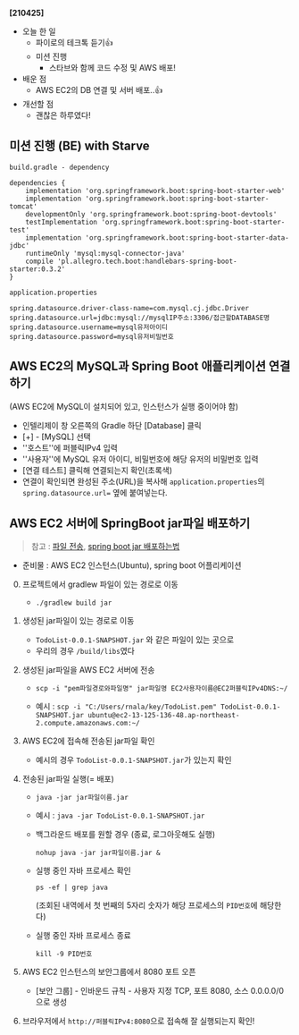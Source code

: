 **[210425]**



- 오늘 한 일
  - 파이로의 테크톡 듣기👍
  - 미션 진행
    - 스타브와 함께 코드 수정 및 AWS 배포!
- 배운 점
  - AWS EC2의 DB 연결 및 서버 배포..👍
- 개선할 점
  - 괜찮은 하루였다!



## 미션 진행 (BE) with Starve

`build.gradle - dependency`

```
dependencies {
	implementation 'org.springframework.boot:spring-boot-starter-web'
	implementation 'org.springframework.boot:spring-boot-starter-tomcat'
	developmentOnly 'org.springframework.boot:spring-boot-devtools'
	testImplementation 'org.springframework.boot:spring-boot-starter-test'
	implementation 'org.springframework.boot:spring-boot-starter-data-jdbc'
	runtimeOnly 'mysql:mysql-connector-java'
	compile 'pl.allegro.tech.boot:handlebars-spring-boot-starter:0.3.2'
}
```

`application.properties`

```
spring.datasource.driver-class-name=com.mysql.cj.jdbc.Driver
spring.datasource.url=jdbc:mysql://mysqlIP주소:3306/접근할DATABASE명
spring.datasource.username=mysql유저아이디
spring.datasource.password=mysql유저비밀번호
```



## AWS EC2의 MySQL과 Spring Boot 애플리케이션 연결하기

(AWS EC2에 MySQL이 설치되어 있고, 인스턴스가 실행 중이어야 함)

- 인텔리제이 창 오른쪽의 Gradle 하단 [Database] 클릭
- [+] - [MySQL] 선택
- ''호스트''에 퍼블릭IPv4 입력
- ''사용자''에 MySQL 유저 아이디, 비밀번호에 해당 유저의 비밀번호 입력
- [연결 테스트] 클릭해 연결되는지 확인(초록색)
- 연결이 확인되면 완성된 주소(URL)을 복사해 `application.properties`의 `spring.datasource.url=` 옆에 붙여넣는다.



## AWS EC2 서버에 SpringBoot jar파일 배포하기

> 참고 : [파일 전송](https://ict-nroo.tistory.com/40), [spring boot jar 배포하는법](https://deeplify.dev/back-end/spring/executable-jar#java-application%EC%9D%B4-%EC%8B%A4%ED%96%89-%EC%A4%91%EC%9D%B8%EC%A7%80-%ED%99%95%EC%9D%B8)

- 준비물 : AWS EC2 인스턴스(Ubuntu), spring boot 어플리케이션



0. 프로젝트에서 gradlew 파일이 있는 경로로 이동

   - `./gradlew build jar`

1. 생성된 jar파일이 있는 경로로 이동

   - `TodoList-0.0.1-SNAPSHOT.jar` 와 같은 파일이 있는 곳으로
   - 우리의 경우 `/build/libs`였다

2. 생성된 jar파일을 AWS EC2 서버에 전송

   - `scp -i "pem파일경로와파일명" jar파일명 EC2사용자이름@EC2퍼블릭IPv4DNS:~/`

   - 예시 : `scp -i "C:/Users/rnala/key/TodoList.pem" TodoList-0.0.1-SNAPSHOT.jar ubuntu@ec2-13-125-136-48.ap-northeast-2.compute.amazonaws.com:~/`

3. AWS EC2에 접속해 전송된 jar파일 확인

   - 예시의 경우 `TodoList-0.0.1-SNAPSHOT.jar`가 있는지 확인

4. 전송된 jar파일 실행(= 배포)

   - `java -jar jar파일이름.jar`

   - 예시 : `java -jar TodoList-0.0.1-SNAPSHOT.jar`

   - 백그라운드 배포를 원할 경우 (종료, 로그아웃해도 실행)

     `nohup java -jar jar파일이름.jar &`

   - 실행 중인 자바 프로세스 확인

     `ps -ef | grep java` 

     (조회된 내역에서 첫 번째의 5자리 숫자가 해당 프로세스의 `PID번호`에 해당한다)

   - 실행 중인 자바 프로세스 종료

     `kill -9 PID번호`

5. AWS EC2 인스턴스의 보안그룹에서 8080 포트 오픈

   - [보안 그룹] - 인바운드 규칙 - 사용자 지정 TCP, 포트 8080, 소스 0.0.0.0/0 으로 생성

6. 브라우저에서 `http://퍼블릭IPv4:8080`으로 접속해 잘 실행되는지 확인!



